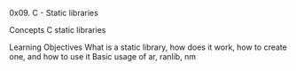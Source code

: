 0x09. C - Static libraries

Concepts
C static libraries

Learning Objectives
What is a static library, how does it work, how to create one, and how to use it
Basic usage of ar, ranlib, nm
